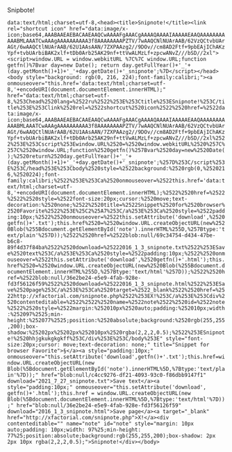 Snipbote!

```data:text/html;charset=utf-8,<head><title>Snipnote!</title><link rel="shortcut icon" href="data:image/x-icon;base64,AAABAAEAEBACAAEAAQCwAAAAFgAAACgAAAAQAAAAIAAAAAEAAQAAAAAAAAAAABMLAAATCwAAAgAAAAAAAAAA3f8AAAAAAAAPZTV/7wAAQCNlNUArAAB/62VzQCtvbUArAGt/6wAAQCtlNUArAAB/62U1AAsAAN/7ZXPAAzg2//9DOv//cm8AD2Ftf+9pbEAjIChAKzYpf+tvbUArbiBAK2xlf+tDb0Arb25AK29nf+ttVwALMzLf+zpcwANvZ///bSD//2xl"><script>window.URL = window.webkitURL %7C%7C window.URL;function getfn()%7Bvar day=new Date(); return day.getFullYear()+'_'+(day.getMonth()+1)+'_'+day.getDate()+'_snipnote';%7D</script></head><body style="background: rgb(0, 216, 224);font-family:calibri;"><a onmouseover="this.href='data:text/html;charset=utf-8,'+encodeURI(document.documentElement.innerHTML);" href="data:text/html;charset=utf-8,%253Chead%2520lang=%2522ru%2522%253E%253Ctitle%253ESnipnote!%253C/title%253E%253Clink%2520rel=%2522shortcut%2520icon%2522%2520href=%2522data:image/x-icon;base64,AAABAAEAEBACAAEAAQCwAAAAFgAAACgAAAAQAAAAIAAAAAEAAQAAAAAAAAAAABMLAAATCwAAAgAAAAAAAAAA3f8AAAAAAAAPZTV/7wAAQCNlNUArAAB/62VzQCtvbUArAGt/6wAAQCtlNUArAAB/62U1AAsAAN/7ZXPAAzg2//9DOv//cm8AD2Ftf+9pbEAjIChAKzYpf+tvbUArbiBAK2xlf+tDb0Arb25AK29nf+ttVwALMzLf+zpcwANvZ///bSD//2xl%2522%253E%253Cscript%253Ewindow.URL%2520=%2520window.webkitURL%2520%257C%257C%2520window.URL;function%2520getfn()%257Bvar%2520day=new%2520Date();%2520return%2520day.getFullYear()+'_'+(day.getMonth()+1)+'_'+day.getDate()+'_snipnote';%257D%253C/script%253E%253C/head%253E%253Cbody%2520style=%2522background:%2520rgb(0,%2520216,%2520224);font-family:calibri;%2522%253E%253Ca%2520onmouseover=%2522this.href='data:text/html;charset=utf-8,'+encodeURI(document.documentElement.innerHTML);%2522%2520href=%2522%2522%2520style=%2522font-size:20px;cursor:%2520move;text-decoration:%2520none;%2522%2520title=%2522Snippet%2520for%2520browser%2520Favorite%2522%253E%25C2%25A7%253C/a%253E%253Ca%2520style=%2522padding:10px;%2522%2520onmouseover=%2522this.setAttribute('download',%2520getfn()+'.txt');this.href%2520=%2520window.URL.createObjectURL(new%2520Blob(%255Bdocument.getElementById('note').innerHTML%255D,%257Btype:'text/plain'%257D));%2522%2520href=%2522blob:null/69c34754-d434-47be-b6c8-89f4d37f84ba%2522%2520download=%25222016_1_3_snipnote.txt%2522%253ESave%2520text%253C/a%253E%253Ca%2520style=%2522padding:10px;%2522%2520onmouseover=%2522this.setAttribute('download',%2520getfn()+'.html');this.href%2520=%2520window.URL.createObjectURL(new%2520Blob(%255Bdocument.documentElement.innerHTML%255D,%257Btype:'text/html'%257D));%2522%2520href=%2522blob:null/36e2be24-e5e9-4fab-928e-fd3f56126f59%2522%2520download=%25222016_1_3_snipnote.html%2522%253ESave%2520page%253C/a%253E%253Ca%2520target=%2522_blank%2522%2520href=%2522http://xfactorial.com/snipnote.php%2522%253EX!%253C/a%253E%253Cdiv%2520contenteditable=%2522%2522%2520name=%2522note%2522%2520id=%2522note%2522%2520style=%2522margin:%252010px%2520auto;padding:%252010px;width:%252097%2525;min-height:%252077%2525;position:%2520absolute;background:%2520rgb(255,255,200);box-shadow:%25202px%25202px%252010px%2520rgba(2,2,2,0.5);%2522%253ESnipnote!%2520hhjgkukgkgkff%253C/div%253E%253C/body%253E" style="font-size:20px;cursor: move;text-decoration: none;" title="Snippet for browser Favorite">§</a><a style="padding:10px;" onmouseover="this.setAttribute('download',getfn()+'.txt');this.href=window.URL.createObjectURL(new Blob(%5Bdocument.getElementById('note').innerHTML%5D,%7Btype:'text/plain'%7D));" href="blob:null/c4cc9276-df21-4093-93c0-f86dbb9147f1" download="2021_7_27_snipnote.txt">Save text</a><a style="padding:10px;" onmouseover="this.setAttribute('download', getfn()+'.html');this.href = window.URL.createObjectURL(new Blob(%5Bdocument.documentElement.innerHTML%5D,%7Btype:'text/html'%7D));" href="blob:null/36e2be24-e5e9-4fab-928e-fd3f56126f59" download="2016_1_3_snipnote.html">Save page</a><a target="_blank" href="http://xfactorial.com/snipnote.php">X!</a><div contenteditable="" name="note" id="note" style="margin: 10px auto;padding: 10px;width: 97%25;min-height: 77%25;position:absolute;background:rgb(255,255,200);box-shadow: 2px 2px 10px rgba(2,2,2,0.5);">Snipnote!</div></body>```